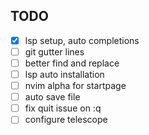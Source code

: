 ## TODO
- [x] lsp setup, auto completions
- [ ] git gutter lines
- [ ] better find and replace  
- [ ] lsp auto installation  
- [ ] nvim alpha for startpage
- [ ] auto save file 
- [ ] fix quit issue on :q
- [ ] configure telescope
